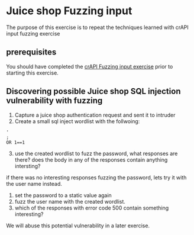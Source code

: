 # Juice shop Fuzzing input 
The purpose of this exercise is to repeat the techniques learned with crAPI input fuzzing exercise

## prerequisites
You should have completed the [crAPI Fuzzing input exercise](../crAPI/7_Fuzzing_input.md) prior to starting
this exercise.

## Discovering possible Juice shop SQL injection vulnerability with fuzzing

1. Capture a juice shop authentication request and sent it to intruder
2. Create a small sql inject wordlist with the follwoing:
```
'
;
OR 1==1
```
3. use the created wordlist to fuzz the password, what responses are there? does the body in any of the responses contain anything intersting?

if there was no interesting responses fuzzing the password, lets try it with the user  name instead.

1. set the password to a static value again
2. fuzz the user name with the created wordlist.
3. which of the responses with error code 500 contain something interesting?

We will abuse this potential vulnerability in a later exercise.